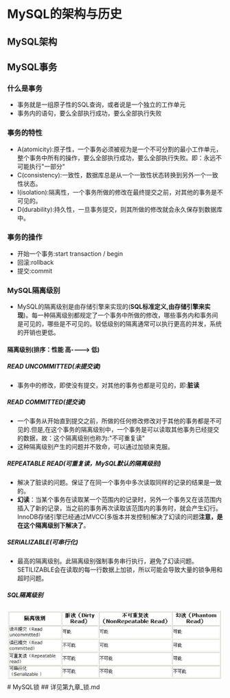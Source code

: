 # MySQL的架构与历史
## MySQL架构
## MySQL事务
### 什么是事务
+ 事务就是一组原子性的SQL查询，或者说是一个独立的工作单元
+ 事务内的语句，要么全部执行成功，要么全部执行失败
### 事务的特性
+ A(atomicity):原子性，一个事务必须被视为是一个不可分割的最小工作单元，整个事务中所有的操作，要么全部执行成功，要么全部执行失败。即：永远不可能执行"一部分"
+ C(consistency):一致性，数据库总是从一个一致性状态转换到另外一个一致性状态。
+ I(isolation):隔离性，一个事务所做的修改在最终提交之前，对其他的事务是不可见的。
+ D(durability):持久性，一旦事务提交，则其所做的修改就会永久保存到数据库中。
### 事务的操作
+ 开始一个事务:start transaction / begin
+ 回滚:rollback
+ 提交:commit
### MySQL隔离级别
+ MySQL的隔离级别是由存储引擎来实现的(**SQL标准定义,由存储引擎来实现**)。每一种隔离级别都规定了一个事务中所做的修改，哪些事务内和事务间是可见的，哪些是不可见的。较低级别的隔离通常可以执行更高的并发，系统的开销也更低。
#### 隔离级别(排序：性能 高----> 低)
##### READ UNCOMMITTED(未提交读)
+ 事务中的修改，即使没有提交，对其他的事务也都是可见的，即:**脏读**
##### READ COMMITTED(提交读)
+ 一个事务从开始直到提交之前，所做的任何修改修改对于其他的事务都是不可见的.但是,在这个事务的隔离级别中，一个事务是可以读取其他事务已经提交的数据，故：这个隔离级别也称为:"不可重复读"
+ 这种隔离级别产生的问题并不致命，可以通过加锁来克服。
##### REPEATABLE READ(可重复读，MySQL默认的隔离级别)
+ 解决了脏读的问题。保证了在同一个事务中多次读取同样的记录的结果是一致的。
+ **幻读**：当某个事务在读取某一个范围内的记录时，另外一个事务又在该范围内插入了新的记录，当之前的事务再次读取该范围内的事务时，就会产生幻行。InnoDB存储引擎已经通过MVCC(多版本并发控制)解决了幻读的问题**注意，是在这个隔离级别下解决了**。
##### SERIALIZABLE(可串行化)
+ 最高的隔离级别。此隔离级别强制事务串行执行，避免了幻读问题。SETILIZABLE会在读取的每一行数据上加锁，所以可能会导致大量的锁争用和超时问题。
##### SQL隔离级别
<div align=center><img src="./pics/sql_isolation.jpg"></div>
# MySQL锁
## 详见第九章_锁.md